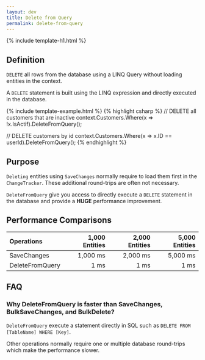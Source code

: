 ```yaml
---
layout: dev
title: Delete from Query
permalink: delete-from-query
---
```


{% include template-h1.html %}

## Definition
`DELETE` all rows from the database using a LINQ Query without loading entities in the context.

A `DELETE` statement is built using the LINQ expression and directly executed in the database.

{% include template-example.html %} 
{% highlight csharp %}
// DELETE all customers that are inactive
context.Customers.Where(x => !x.IsActif).DeleteFromQuery();

// DELETE customers by id
context.Customers.Where(x => x.ID == userId).DeleteFromQuery();
{% endhighlight %}

## Purpose
`Deleting` entities using `SaveChanges` normally require to load them first in the `ChangeTracker`. These additional round-trips are often not necessary.

`DeleteFromQuery` give you access to directly execute a `DELETE` statement in the database and provide a **HUGE** performance improvement.

## Performance Comparisons

| Operations      | 1,000 Entities | 2,000 Entities | 5,000 Entities |
| :-------------- | -------------: | -------------: | -------------: |
| SaveChanges     | 1,000 ms       | 2,000 ms       | 5,000 ms       |
| DeleteFromQuery | 1 ms           | 1 ms           | 1 ms           |

## FAQ

### Why DeleteFromQuery is faster than SaveChanges, BulkSaveChanges, and BulkDelete?

`DeleteFromQuery` execute a statement directly in SQL such as `DELETE FROM [TableName] WHERE [Key]`. 

Other operations normally require one or multiple database round-trips which make the performance slower.